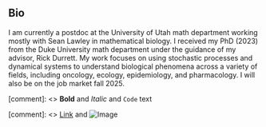 ## Bio

I am currently a postdoc at the University of Utah math department working mostly with Sean Lawley in mathematical biology. I received my PhD (2023) from the Duke University math department under the guidance of my advisor, Rick Durrett. My work focuses on using stochastic processes and dynamical systems to understand biological phenomena across a variety of fields, including oncology, ecology, epidemiology, and pharmacology. I will also be on the job market fall 2025.


[comment]: <> **Bold** and _Italic_ and `Code` text

[comment]: <> [Link](url) and ![Image](src)

